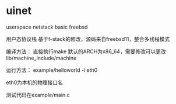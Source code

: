 # uinet
userspace netstack basic freebsd

用户态协议栈
基于f-stack的修改，源码来自freebsd11，整合多线程模式

编译方法：
直接执行make
默认的ARCH为x86_64，需要修改可以更改lib/machine_include/machine

运行方法：
example/helloworld -i eth0

eth0为本机的物理接口名

测试代码在example/main.c
